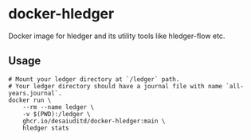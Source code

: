 # docker-hledger
Docker image for hledger and its utility tools like hledger-flow etc.

## Usage

```
# Mount your ledger directory at `/ledger` path.
# Your ledger directory should have a journal file with name `all-years.journal`.
docker run \
    --rm --name ledger \
    -v $(PWD):/ledger \
    ghcr.io/desaiuditd/docker-hledger:main \
    hledger stats
```
